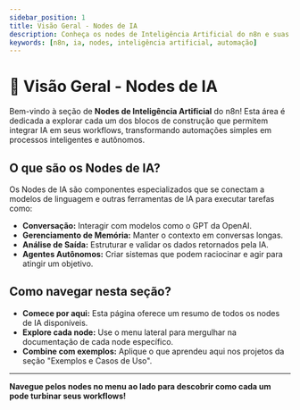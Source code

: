 ```yaml
---
sidebar_position: 1
title: Visão Geral - Nodes de IA
description: Conheça os nodes de Inteligência Artificial do n8n e suas funcionalidades para criar automações inteligentes.
keywords: [n8n, ia, nodes, inteligência artificial, automação]
---
```


# 🧠 Visão Geral - Nodes de IA

Bem-vindo à seção de **Nodes de Inteligência Artificial** do n8n! Esta área é dedicada a explorar cada um dos blocos de construção que permitem integrar IA em seus workflows, transformando automações simples em processos inteligentes e autônomos.

## O que são os Nodes de IA?

Os Nodes de IA são componentes especializados que se conectam a modelos de linguagem e outras ferramentas de IA para executar tarefas como:

- **Conversação:** Interagir com modelos como o GPT da OpenAI.
- **Gerenciamento de Memória:** Manter o contexto em conversas longas.
- **Análise de Saída:** Estruturar e validar os dados retornados pela IA.
- **Agentes Autônomos:** Criar sistemas que podem raciocinar e agir para atingir um objetivo.

## Como navegar nesta seção?

- **Comece por aqui:** Esta página oferece um resumo de todos os nodes de IA disponíveis.
- **Explore cada node:** Use o menu lateral para mergulhar na documentação de cada node específico.
- **Combine com exemplos:** Aplique o que aprendeu aqui nos projetos da seção "Exemplos e Casos de Uso".

---

**Navegue pelos nodes no menu ao lado para descobrir como cada um pode turbinar seus workflows!** 